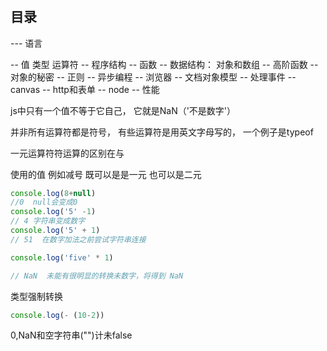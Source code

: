 # 

## 目录

--- 语言

  -- 值 类型 运算符
  -- 程序结构
  -- 函数
  -- 数据结构： 对象和数组
  -- 高阶函数
  -- 对象的秘密
  -- 正则
  -- 异步编程
-- 浏览器
  -- 文档对象模型
  -- 处理事件
  -- canvas
  -- http和表单
-- node
  -- 性能

js中只有一个值不等于它自己， 它就是NaN（'不是数字'）

并非所有运算符都是符号， 有些运算符是用英文字母写的， 一个例子是typeof

一元运算符符运算的区别在与

使用的值 例如减号 既可以是是一元 也可以是二元

```js
console.log(8+null)
//0  null会变成0
console.log('5' -1)
// 4 字符串变成数字
console.log('5' + 1)
// 51  在数字加法之前尝试字符串连接 

console.log('five' * 1)

// NaN  未能有很明显的转换未数字，将得到 NaN
```
类型强制转换

```js
console.log(- (10-2))
```

0,NaN和空字符串("")计未false

